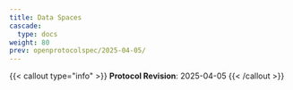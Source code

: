 ```yaml
---
title: Data Spaces
cascade:
  type: docs
weight: 80
prev: openprotocolspec/2025-04-05/
---
```


{{< callout type="info" >}} **Protocol Revision**: 2025-04-05 {{< /callout >}}

